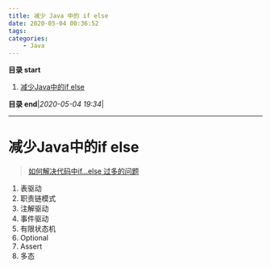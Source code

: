 ```yaml
---
title: 减少 Java 中的 if else
date: 2020-05-04 00:36:52
tags: 
categories: 
    - Java
---
```


**目录 start**

1. [减少Java中的if else](#减少java中的if-else)

**目录 end**|_2020-05-04 19:34_|
****************************************
# 减少Java中的if else
> [如何解决代码中if…else 过多的问题 ](https://www.cnblogs.com/eric-shao/p/10115577.html)

1. 表驱动
1. 职责链模式
1. 注解驱动
1. 事件驱动
1. 有限状态机
1. Optional
1. Assert
1. 多态

